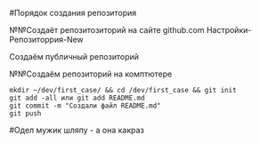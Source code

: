 #Порядок создания репозитория

№№Создаёт репозитозиторий на сайте github.com
Настройки-Репозиторрия-New

Создаём публичный репозиторий

№№Создаём репозиторий на комптютере
```
mkdir ~/dev/first_case/ && cd /dev/first_case && git init 
git add -all или git add README.md
git commit -m "Создали файл README.md"
git push
```
#Одел мужик шляпу - а она какраз 


